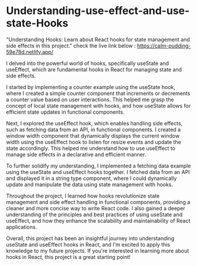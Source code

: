 # Understanding-use-effect-and-use-state-Hooks
"Understanding Hooks: Learn about React hooks for state management and side effects in this project."
check the live link below : 
https://calm-pudding-59e78d.netlify.app/

I delved into the powerful world of hooks, specifically useState and useEffect, which are fundamental hooks in React for managing state and side effects.

I started by implementing a counter example using the useState hook, where I created a simple counter component that increments or decrements a counter value based on user interactions. This helped me grasp the concept of local state management with hooks, and how useState allows for efficient state updates in functional components.

Next, I explored the useEffect hook, which enables handling side effects, such as fetching data from an API, in functional components. I created a window width component that dynamically displays the current window width using the useEffect hook to listen for resize events and update the state accordingly. This helped me understand how to use useEffect to manage side effects in a declarative and efficient manner.

To further solidify my understanding, I implemented a fetching data example using the useState and useEffect hooks together. I fetched data from an API and displayed it in a string type component, where I could dynamically update and manipulate the data using state management with hooks.

Throughout the project, I learned how hooks revolutionize state management and side effect handling in functional components, providing a cleaner and more concise way to write React code. I also gained a deeper understanding of the principles and best practices of using useState and useEffect, and how they enhance the scalability and maintainability of React applications.

Overall, this project has been an insightful journey into understanding useState and useEffect hooks in React, and I'm excited to apply this knowledge to my future projects. If you're interested in learning more about hooks in React, this project is a great starting point!



